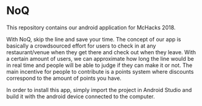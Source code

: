 # NoQ
This repository contains our android application for McHacks 2018. 

With NoQ, skip the line and save your time. The concept of our app is basically a crowdsourced effort for users to check in at any restaurant/venue when they get there and check out when they leave. With a certain amount of users, we can approximate how long the line would be in real time and people will be able to judge if they can make it or not. The main incentive for people to contribute is a points system where discounts correspond to the amount of points you have.


In order to install this app, simply import the project in Android Studio and build it with the android device connected to
the computer. 
